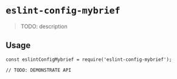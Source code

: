 # `eslint-config-mybrief`

> TODO: description

## Usage

```
const eslintConfigMybrief = require('eslint-config-mybrief');

// TODO: DEMONSTRATE API
```
